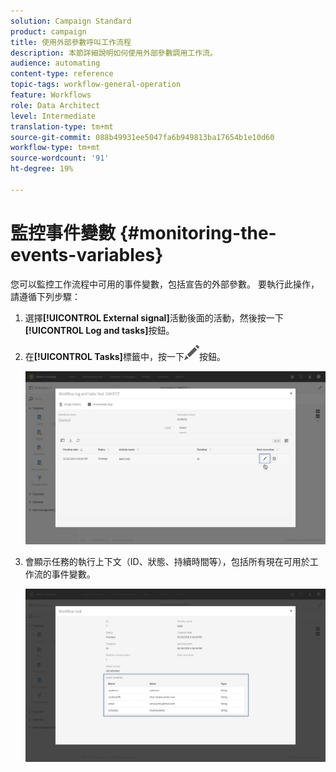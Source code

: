 ```yaml
---
solution: Campaign Standard
product: campaign
title: 使用外部參數呼叫工作流程
description: 本節詳細說明如何使用外部參數調用工作流。
audience: automating
content-type: reference
topic-tags: workflow-general-operation
feature: Workflows
role: Data Architect
level: Intermediate
translation-type: tm+mt
source-git-commit: 088b49931ee5047fa6b949813ba17654b1e10d60
workflow-type: tm+mt
source-wordcount: '91'
ht-degree: 19%

---
```



# 監控事件變數 {#monitoring-the-events-variables}

您可以監控工作流程中可用的事件變數，包括宣告的外部參數。 要執行此操作，請遵循下列步驟：

1. 選擇&#x200B;**[!UICONTROL External signal]**&#x200B;活動後面的活動，然後按一下&#x200B;**[!UICONTROL Log and tasks]**&#x200B;按鈕。
1. 在&#x200B;**[!UICONTROL Tasks]**&#x200B;標籤中，按一下![](assets/edit_darkgrey-24px.png)按鈕。

   ![](assets/extsignal_monitoring_2.png)

1. 會顯示任務的執行上下文（ID、狀態、持續時間等），包括所有現在可用於工作流的事件變數。

   ![](assets/extsignal_monitoring_3.png)
